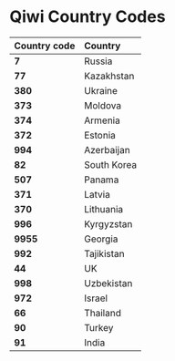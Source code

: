 # Qiwi Country Codes

| **Country code** | **Country** |
| :--- | :--- |
| **7** | Russia |
| **77** | Kazakhstan |
| **380** | Ukraine |
| **373** | Moldova |
| **374** | Armenia |
| **372** | Estonia |
| **994** | Azerbaijan |
| **82** | South Korea |
| **507** | Panama |
| **371** | Latvia |
| **370** | Lithuania |
| **996** | Kyrgyzstan |
| **9955** | Georgia |
| **992** | Tajikistan |
| **44** | UK |
| **998** | Uzbekistan |
| **972** | Israel |
| **66** | Thailand |
| **90** | Turkey |
| **91** | India |

